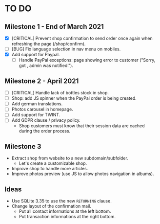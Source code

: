 # TO DO

## Milestone 1 - End of March 2021
- [X] [CRITICAL] Prevent shop confirmation to send order once again when refreshing the page (/shop/confirm).
- [ ] [BUG] Fix language selection in nav menu on mobiles.
- [X] Add support for Paypal.
  - [ ] Handle PayPal exceptions: page showing error to customer ("Sorry, got <error>, admin was notified.").

## Milestone 2 - April 2021
- [ ] [CRITICAL] Handle lack of bottles stock in shop.
- [ ] Shop: add JS spinner when the PayPal order is being created.
- [ ] Add german translations.
- [ ] Photos carousel in homepage.
- [ ] Add support for TWINT.
- [ ] Add GDPR clause / privacy policy.
  - Shop customers must know that their session data are cached during the order process.

## Milestone 3
- Extract shop from website to a new subdomain/subfolder.
  - Let's create a customizable shop.
- Improve shop to handle more articles.
- Improve photos preview (use JS to allow photos navigation in albums).

## Ideas
- Use SQLite 3.35 to use the new `RETURNING` clause.
- Change layout of the confirmation mail.
  - Put all contact informations at the left bottom.
  - Put transaction informations at the right bottom.
